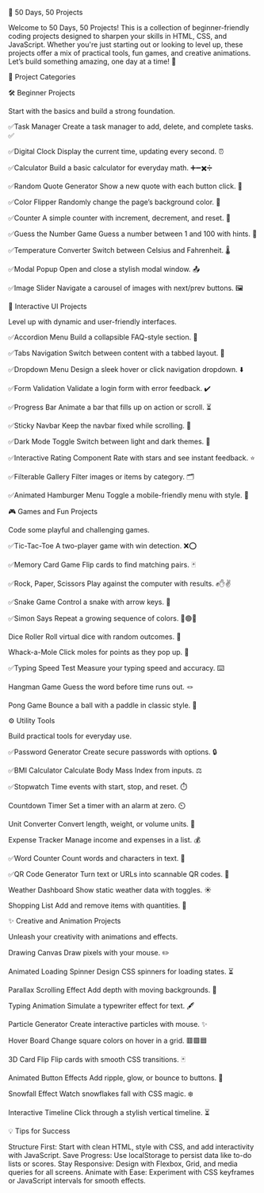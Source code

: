 🌟 50 Days, 50 Projects

Welcome to 50 Days, 50 Projects! This is a collection of beginner-friendly coding projects designed to sharpen your skills in HTML, CSS, and JavaScript. Whether you're just starting out or looking to level up, these projects offer a mix of practical tools, fun games, and creative animations. Let’s build something amazing, one day at a time! 🚀

🎯 Project Categories

🛠️ Beginner Projects

Start with the basics and build a strong foundation.

✅Task Manager
Create a task manager to add, delete, and complete tasks. ✅

✅Digital Clock 
Display the current time, updating every second. ⏰

✅Calculator
Build a basic calculator for everyday math. ➕➖✖️➗

✅Random Quote Generator
Show a new quote with each button click. 💬

✅Color Flipper
Randomly change the page’s background color. 🎨

✅Counter
A simple counter with increment, decrement, and reset. 🔢

✅Guess the Number Game
Guess a number between 1 and 100 with hints. 🎲

✅Temperature Converter
Switch between Celsius and Fahrenheit. 🌡️

✅Modal Popup
Open and close a stylish modal window. 📤

✅Image Slider
Navigate a carousel of images with next/prev buttons. 🖼️


🌈 Interactive UI Projects

Level up with dynamic and user-friendly interfaces.

✅Accordion Menu
Build a collapsible FAQ-style section. 📑

✅Tabs Navigation
Switch between content with a tabbed layout. 📖

✅Dropdown Menu
Design a sleek hover or click navigation dropdown. ⬇️

✅Form Validation
Validate a login form with error feedback. ✔️

✅Progress Bar
Animate a bar that fills up on action or scroll. ⏳

✅Sticky Navbar
Keep the navbar fixed while scrolling. 📌

✅Dark Mode Toggle
Switch between light and dark themes. 🌙

✅Interactive Rating Component
Rate with stars and see instant feedback. ⭐

✅Filterable Gallery
Filter images or items by category. 🗂️

✅Animated Hamburger Menu
Toggle a mobile-friendly menu with style. 🍔


🎮 Games and Fun Projects

Code some playful and challenging games.

✅Tic-Tac-Toe
A two-player game with win detection. ❌⭕

✅Memory Card Game
Flip cards to find matching pairs. 🃏

✅Rock, Paper, Scissors
Play against the computer with results. ✊✋✌️

✅Snake Game
Control a snake with arrow keys. 🐍

✅Simon Says
Repeat a growing sequence of colors. 🔴🟢🔵

Dice Roller
Roll virtual dice with random outcomes. 🎲

Whack-a-Mole
Click moles for points as they pop up. 🐹

✅Typing Speed Test
Measure your typing speed and accuracy. ⌨️

Hangman Game
Guess the word before time runs out. 🪢

Pong Game
Bounce a ball with a paddle in classic style. 🏓


⚙️ Utility Tools

Build practical tools for everyday use.

✅Password Generator
Create secure passwords with options. 🔒

✅BMI Calculator
Calculate Body Mass Index from inputs. ⚖️

✅Stopwatch
Time events with start, stop, and reset. ⏱️

Countdown Timer
Set a timer with an alarm at zero. ⏲️

Unit Converter
Convert length, weight, or volume units. 📏

Expense Tracker
Manage income and expenses in a list. 💰

✅Word Counter
Count words and characters in text. 📝

✅QR Code Generator
Turn text or URLs into scannable QR codes. 📲

Weather Dashboard
Show static weather data with toggles. ☀️

Shopping List
Add and remove items with quantities. 🛒


✨ Creative and Animation Projects

Unleash your creativity with animations and effects.

Drawing Canvas
Draw pixels with your mouse. ✏️

Animated Loading Spinner
Design CSS spinners for loading states. ⏳

Parallax Scrolling Effect
Add depth with moving backgrounds. 🌌

Typing Animation
Simulate a typewriter effect for text. 🖋️

Particle Generator
Create interactive particles with mouse. ✨

Hover Board
Change square colors on hover in a grid. 🟥🟩🟦

3D Card Flip
Flip cards with smooth CSS transitions. 🃏

Animated Button Effects
Add ripple, glow, or bounce to buttons. 🔘

Snowfall Effect
Watch snowflakes fall with CSS magic. ❄️

Interactive Timeline
Click through a stylish vertical timeline. ⏳

💡 Tips for Success

Structure First: Start with clean HTML, style with CSS, and add interactivity with JavaScript.
Save Progress: Use localStorage to persist data like to-do lists or scores.
Stay Responsive: Design with Flexbox, Grid, and media queries for all screens.
Animate with Ease: Experiment with CSS keyframes or JavaScript intervals for smooth effects.
